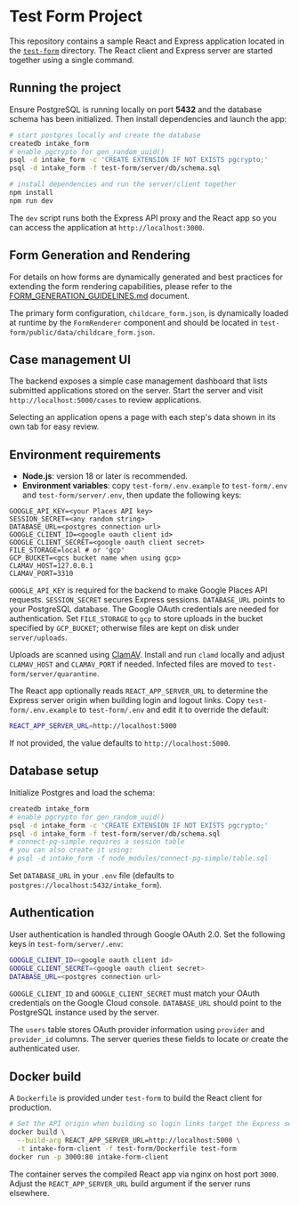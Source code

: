 # Test Form Project

This repository contains a sample React and Express application located in the [`test-form`](test-form) directory. The React client and Express server are started together using a single command.

## Running the project

Ensure PostgreSQL is running locally on port **5432** and the database schema has been initialized. Then install dependencies and launch the app:

```bash
# start postgres locally and create the database
createdb intake_form
# enable pgcrypto for gen_random_uuid()
psql -d intake_form -c 'CREATE EXTENSION IF NOT EXISTS pgcrypto;'
psql -d intake_form -f test-form/server/db/schema.sql

# install dependencies and run the server/client together
npm install
npm run dev
```

The `dev` script runs both the Express API proxy and the React app so you can access the application at `http://localhost:3000`.

## Form Generation and Rendering

For details on how forms are dynamically generated and best practices for extending the form rendering capabilities, please refer to the [FORM_GENERATION_GUIDELINES.md](FORM_GENERATION_GUIDELINES.md) document.

The primary form configuration, `childcare_form.json`, is dynamically loaded at runtime by the `FormRenderer` component and should be located in `test-form/public/data/childcare_form.json`.

## Case management UI

The backend exposes a simple case management dashboard that lists submitted applications stored on the server. Start the server and visit `http://localhost:5000/cases` to review applications.

Selecting an application opens a page with each step's data shown in its own tab for easy review.

## Environment requirements

- **Node.js**: version 18 or later is recommended.
- **Environment variables**: copy `test-form/.env.example` to `test-form/.env` and `test-form/server/.env`, then update the following keys:

```
GOOGLE_API_KEY=<your Places API key>
SESSION_SECRET=<any random string>
DATABASE_URL=<postgres connection url>
GOOGLE_CLIENT_ID=<google oauth client id>
GOOGLE_CLIENT_SECRET=<google oauth client secret>
FILE_STORAGE=local # or 'gcp'
GCP_BUCKET=<gcs bucket name when using gcp>
CLAMAV_HOST=127.0.0.1
CLAMAV_PORT=3310
```

`GOOGLE_API_KEY` is required for the backend to make Google Places API requests. `SESSION_SECRET` secures Express sessions. `DATABASE_URL` points to your PostgreSQL database. The Google OAuth credentials are needed for authentication. Set `FILE_STORAGE` to `gcp` to store uploads in the bucket specified by `GCP_BUCKET`; otherwise files are kept on disk under `server/uploads`.

Uploads are scanned using [ClamAV](https://www.clamav.net/). Install and run `clamd` locally and adjust `CLAMAV_HOST` and `CLAMAV_PORT` if needed. Infected files are moved to `test-form/server/quarantine`.

The React app optionally reads `REACT_APP_SERVER_URL` to determine the Express server origin when building login and logout links. Copy `test-form/.env.example` to `test-form/.env` and edit it to override the default:

```bash
REACT_APP_SERVER_URL=http://localhost:5000
```

If not provided, the value defaults to `http://localhost:5000`.

## Database setup

Initialize Postgres and load the schema:

```bash
createdb intake_form
# enable pgcrypto for gen_random_uuid()
psql -d intake_form -c 'CREATE EXTENSION IF NOT EXISTS pgcrypto;'
psql -d intake_form -f test-form/server/db/schema.sql
# connect-pg-simple requires a session table
# you can also create it using:
# psql -d intake_form -f node_modules/connect-pg-simple/table.sql
```

Set `DATABASE_URL` in your `.env` file (defaults to `postgres://localhost:5432/intake_form`).

## Authentication

User authentication is handled through Google OAuth 2.0. Set the following keys in `test-form/server/.env`:

```bash
GOOGLE_CLIENT_ID=<google oauth client id>
GOOGLE_CLIENT_SECRET=<google oauth client secret>
DATABASE_URL=<postgres connection url>
```

`GOOGLE_CLIENT_ID` and `GOOGLE_CLIENT_SECRET` must match your OAuth credentials on the Google Cloud console. `DATABASE_URL` should point to the PostgreSQL instance used by the server.

The `users` table stores OAuth provider information using `provider` and `provider_id` columns. The server queries these fields to locate or create the authenticated user.

## Docker build

A `Dockerfile` is provided under `test-form` to build the React client for production.

```bash
# Set the API origin when building so login links target the Express server
docker build \
  --build-arg REACT_APP_SERVER_URL=http://localhost:5000 \
  -t intake-form-client -f test-form/Dockerfile test-form
docker run -p 3000:80 intake-form-client
```

The container serves the compiled React app via nginx on host port `3000`. Adjust the `REACT_APP_SERVER_URL` build argument if the server runs elsewhere.


